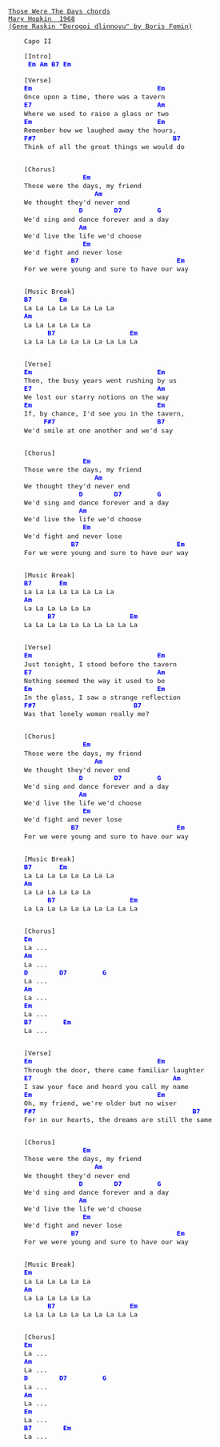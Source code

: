 <style>

pre {
  font-size: 13px; 
  font-family: Roboto Mono, monospace;
}

.chord {
  -webkit-tap-highlight-color: transparent;
  -webkit-box-direction: normal;
  line-height: 1.4em;
  font-size: 13px;
  font-family: "Roboto Mono", monospace;
  box-sizing: inherit;
  font-weight: 700;
  cursor: default;
  display: inline-block;
  padding: .1em .5em .15em;
  margin: -.1em -.5em -.15em;
  border-radius: 2px;
  position: relative;
  color: rgb(0, 0, 255);
}
</style>

<code>
  <pre>
    <a href="https://tabs.ultimate-guitar.com/tab/mary-hopkin/those-were-the-days-chords-1054310"><div>Those Were The Days chords</div><div>Mary Hopkin  1968</div><div>(Gene Raskin "Dorogoi dlinnoyu" by Boris Fomin)</div></a>
    <span>Capo II</span>
    <span><span>
    <span>[Intro]</span>    </span></span>
    <span> </span><span><span class="chord">Em</span> <span class="chord">Am</span> <span class="chord">B7</span> <span class="chord">Em</span>    </span>
    <span> </span>
    <span><span><span>[Verse]</span></span></span>
    <span><span><span class="chord">Em</span>                                <span class="chord">Em</span>    </span>
    <span>Once upon a time, there was a tavern</span></span>
    <span><span><span class="chord">E7</span>                                <span class="chord">Am</span>    </span>
    <span>Where we used to raise a glass or two    </span></span>
    <span><span><span class="chord">Em</span>                                <span class="chord">Em</span>    </span>
    <span>Remember how we laughed away the hours,    </span></span>
    <span><span><span class="chord">F#7</span>                                   <span class="chord">B7</span>    </span>
    <span>Think of all the great things we would do    </span></span>
    <span> </span>
    <span><span>
    <span>[Chorus]</span>    </span></span>
    <span><span>               <span class="chord">Em</span>    </span>
    <span>Those were the days, my friend    </span></span>
    <span><span>                  <span class="chord">Am</span>    </span>
    <span>We thought they'd never end    </span></span>
    <span><span>              <span class="chord">D</span>        <span class="chord">D7</span>         <span class="chord">G</span>    </span>
    <span>We'd sing and dance forever and a day    </span></span>
    <span><span>              <span class="chord">Am</span>    </span>
    <span>We'd live the life we'd choose    </span></span>
    <span><span>               <span class="chord">Em</span>    </span>
    <span>We'd fight and never lose    </span></span>
    <span><span>            <span class="chord">B7</span>                         <span class="chord">Em</span>    </span>
    <span>For we were young and sure to have our way    </span></span>
    <span> </span>
    <span><span>
    <span>[Music Break]</span>    </span></span>
    <span><span><span class="chord">B7</span>       <span class="chord">Em</span>    </span>
    <span>La La La La La La La La    </span></span>
    <span><span><span class="chord">Am</span>    </span>
    <span>La La La La La La    </span></span>
    <span><span>      <span class="chord">B7</span>                   <span class="chord">Em</span>    </span>
    <span>La La La La La La La La La La    </span></span>
    <span> </span>
    <span><span>
    <span>[Verse]</span>    </span></span>
    <span><span><span class="chord">Em</span>                                <span class="chord">Em</span>    </span>
    <span>Then, the busy years went rushing by us    </span></span>
    <span><span><span class="chord">E7</span>                                <span class="chord">Am</span>    </span>
    <span>We lost our starry notions on the way    </span></span>
    <span><span><span class="chord">Em</span>                                <span class="chord">Em</span>    </span>
    <span>If, by chance, I'd see you in the tavern,    </span></span>
    <span><span>     <span class="chord">F#7</span>                          <span class="chord">B7</span>    </span>
    <span>We'd smile at one another and we'd say    </span></span>
    <span> </span>
    <span><span>
    <span>[Chorus]</span>    </span></span>
    <span><span>               <span class="chord">Em</span>    </span>
    <span>Those were the days, my friend    </span></span>
    <span><span>                  <span class="chord">Am</span>    </span>
    <span>We thought they'd never end    </span></span>
    <span><span>              <span class="chord">D</span>        <span class="chord">D7</span>         <span class="chord">G</span>    </span>
    <span>We'd sing and dance forever and a day    </span></span>
    <span><span>              <span class="chord">Am</span>    </span>
    <span>We'd live the life we'd choose    </span></span>
    <span><span>               <span class="chord">Em</span>    </span>
    <span>We'd fight and never lose    </span></span>
    <span><span>            <span class="chord">B7</span>                         <span class="chord">Em</span>    </span>
    <span>For we were young and sure to have our way    </span></span>
    <span> </span>
    <span><span>
    <span>[Music Break]</span>    </span></span>
    <span><span><span class="chord">B7</span>       <span class="chord">Em</span>    </span>
    <span>La La La La La La La La    </span></span>
    <span><span><span class="chord">Am</span>    </span>
    <span>La La La La La La    </span></span>
    <span><span>      <span class="chord">B7</span>                   <span class="chord">Em</span>    </span>
    <span>La La La La La La La La La La    </span></span>
    <span> </span>
    <span><span>
    <span>[Verse]</span>    </span></span>
    <span><span><span class="chord">Em</span>                                <span class="chord">Em</span>    </span>
    <span>Just tonight, I stood before the tavern    </span></span>
    <span><span><span class="chord">E7</span>                                <span class="chord">Am</span>    </span>
    <span>Nothing seemed the way it used to be    </span></span>
    <span><span><span class="chord">Em</span>                                <span class="chord">Em</span>    </span>
    <span>In the glass, I saw a strange reflection    </span></span>
    <span><span><span class="chord">F#7</span>                         <span class="chord">B7</span>    </span>
    <span>Was that lonely woman really me?    </span></span>
    <span> </span>
    <span><span>
    <span>[Chorus]</span>    </span></span>
    <span><span>               <span class="chord">Em</span>    </span>
    <span>Those were the days, my friend    </span></span>
    <span><span>                  <span class="chord">Am</span>    </span>
    <span>We thought they'd never end    </span></span>
    <span><span>              <span class="chord">D</span>        <span class="chord">D7</span>         <span class="chord">G</span>    </span>
    <span>We'd sing and dance forever and a day    </span></span>
    <span><span>              <span class="chord">Am</span>    </span>
    <span>We'd live the life we'd choose    </span></span>
    <span><span>               <span class="chord">Em</span>    </span>
    <span>We'd fight and never lose    </span></span>
    <span><span>            <span class="chord">B7</span>                         <span class="chord">Em</span>    </span>
    <span>For we were young and sure to have our way    </span></span>
    <span> </span>
    <span><span>
    <span>[Music Break]</span>    </span></span>
    <span><span><span class="chord">B7</span>       <span class="chord">Em</span>    </span>
    <span>La La La La La La La La    </span></span>
    <span><span><span class="chord">Am</span>    </span>
    <span>La La La La La La    </span></span>
    <span><span>      <span class="chord">B7</span>                   <span class="chord">Em</span>    </span>
    <span>La La La La La La La La La La    </span></span>
    <span> </span>
    <span><span>
    <span>[Chorus]</span>    </span></span>
    <span><span><span class="chord">Em</span>    </span>
    <span>La ...</span></span>
    <span><span><span class="chord">Am</span>    </span>
    <span>La ...</span></span>
    <span><span><span class="chord">D</span>        <span class="chord">D7</span>         <span class="chord">G</span>    </span>
    <span>La ...</span></span>
    <span><span><span class="chord">Am</span>    </span>
    <span>La ...</span></span>
    <span><span><span class="chord">Em</span>    </span>
    <span>La ...</span></span>
    <span><span><span class="chord">B7</span>        <span class="chord">Em</span>    </span>
    <span>La ...</span></span>
    <span> </span>
    <span><span>
    <span>[Verse]</span>    </span></span>
    <span><span><span class="chord">Em</span>                                <span class="chord">Em</span>    </span>
    <span>Through the door, there came familiar laughter    </span></span>
    <span><span><span class="chord">E7</span>                                    <span class="chord">Am</span>    </span>
    <span>I saw your face and heard you call my name    </span></span>
    <span><span><span class="chord">Em</span>                                <span class="chord">Em</span>    </span>
    <span>Oh, my friend, we're older but no wiser    </span></span>
    <span><span><span class="chord">F#7</span>                                        <span class="chord">B7</span>    </span>
    <span>For in our hearts, the dreams are still the same    </span></span>
    <span> </span>
    <span><span>
    <span>[Chorus]</span>    </span></span>
    <span><span>               <span class="chord">Em</span>    </span>
    <span>Those were the days, my friend    </span></span>
    <span><span>                  <span class="chord">Am</span>    </span>
    <span>We thought they'd never end    </span></span>
    <span><span>              <span class="chord">D</span>        <span class="chord">D7</span>         <span class="chord">G</span>    </span>
    <span>We'd sing and dance forever and a day    </span></span>
    <span><span>              <span class="chord">Am</span>    </span>
    <span>We'd live the life we'd choose    </span></span>
    <span><span>               <span class="chord">Em</span>    </span>
    <span>We'd fight and never lose    </span></span>
    <span><span>            <span class="chord">B7</span>                         <span class="chord">Em</span>    </span>
    <span>For we were young and sure to have our way    </span></span>
    <span> </span>
    <span><span>
    <span>[Music Break]</span>    </span></span>
    <span><span><span class="chord">Em</span>    </span>
    <span>La La La La La La    </span></span>
    <span><span><span class="chord">Am</span>    </span>
    <span>La La La La La La    </span></span>
    <span><span>      <span class="chord">B7</span>                   <span class="chord">Em</span>    </span>
    <span>La La La La La La La La La La     </span></span>
    <span>     </span>
    <span><span>
    <span>[Chorus]</span>    </span></span>
    <span><span><span class="chord">Em</span>    </span>
    <span>La ...</span></span>
    <span><span><span class="chord">Am</span>    </span>
    <span>La ...</span></span>
    <span><span><span class="chord">D</span>        <span class="chord">D7</span>         <span class="chord">G</span>    </span>
    <span>La ...</span></span>
    <span><span><span class="chord">Am</span>    </span>
    <span>La ...</span></span>
    <span><span><span class="chord">Em</span>    </span>
    <span>La ...</span></span>
    <span><span><span class="chord">B7</span>        <span class="chord">Em</span>    </span>
    <span>La ...</span></span>
    <span> </span>
    <span>     </span>
  </pre>
</code>
